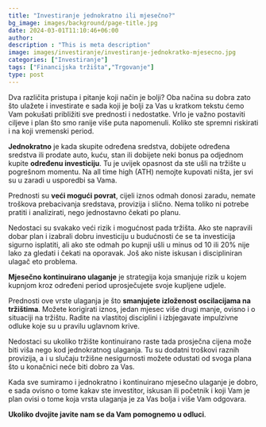```yaml
---
title: "Investiranje jednokratno ili mjesečno?"
bg_image: images/background/page-title.jpg
date: 2024-03-01T11:10:46+06:00
author:
description : "This is meta description"
image: images/investiranje/investiranje-jednokratko-mjesecno.jpg
categories: ["Investiranje"]
tags: ["Financijska tržišta","Trgovanje"]
type: post
---
```

Dva različita pristupa i pitanje koji način je bolji? Oba načina su dobra zato što ulažete i investirate e
sada koji je bolji za Vas u kratkom tekstu ćemo Vam pokušati približiti sve prednosti i nedostatke.
Vrlo je važno postaviti ciljeve i plan što smo ranije više puta napomenuli. Koliko ste spremni riskirati i
na koji vremenski period.

**Jednokratno** je kada skupite određena sredstva, dobijete određena sredstva ili prodate auto, kuću,
stan ili dobijete neki bonus pa odjednom kupite **određenu investiciju**. Tu je uvijek opasnost da ste ušli
na tržište u pogrešnom momentu. Na all time high (ATH) nemojte kupovati ništa, jer svi su u zaradi u
usporedbi sa Vama.

Prednosti su **veći mogući povrat**, cijeli iznos odmah donosi zaradu, nemate troškova prebacivanja
sredstava, provizija i slično. Nema toliko ni potrebe pratiti i analizirati, nego jednostavno čekati po
planu.

Nedostaci su svakako veći rizik i mogućnost pada tržišta. Ako ste napravili dobar plan i izabrali dobru
investiciju u budućnosti će se ta investicija sigurno isplatiti, ali ako ste odmah po kupnji ušli u minus
od 10 ili 20% nije lako za gledati i čekati na oporavak. Još ako niste iskusan i discipliniran ulagač eto
problema.

**Mjesečno kontinuirano ulaganje** je strategija koja smanjuje rizik u kojem kupnjom kroz određeni
period uprosječujete svoje kupljene udjele.

Prednosti ove vrste ulaganja je što **smanjujete izloženost oscilacijama na tržištima**. Možete korigirati
iznos, jedan mjesec više drugi manje, ovisno i o situaciji na tržištu. Radite na vlastitoj disciplini i
izbjegavate impulzivne odluke koje su u pravilu uglavnom krive.

Nedostaci su ukoliko tržište kontinuirano raste tada prosječna cijena može biti viša nego kod
jednokratnog ulaganja. Tu su dodatni troškovi raznih provizija, a i u slučaju tržišne nesigurnosti
možete odustati od svoga plana što u konačnici neće biti dobro za Vas.

Kada sve sumiramo i jednokratno i kontinuirano mjesečno ulaganje je dobro, e sada ovisno o tome
kakav ste investitor, iskusan ili početnik i koji Vam je plan ovisi o tome koja vrsta ulaganja je za Vas
bolja i više Vam odgovara.

**Ukoliko dvojite javite nam se da Vam pomognemo u odluci**.
